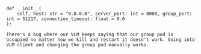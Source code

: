     def __init__(
        self, host: str = "0.0.0.0", server_port: int = 8000, group_port: int = 51217, connection_timeout: float = 0.0
    ):

    There's a bug where our VLM keeps saying that our group pod is occupied no matter how we kill and restart it doesn't work. Going into VLM client and changing the group pod manually works. 